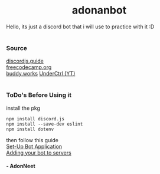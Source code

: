 <h1 align= "center">
  <b>
    adonanbot
  </b>
</h1>

Hello, its just a discord bot that i will use to practice with it :D
<br><br>

### Source

[discordjs.guide](https://discordjs.guide/#before-you-begin)  
[freecodecamp.org](https://www.freecodecamp.org/news/create-a-discord-bot-with-javascript-nodejs/)  
[buddy.works](https://buddy.works/tutorials/how-to-build-a-discord-bot-in-node-js-for-beginners)
[UnderCtrl (YT)](https://youtube.com/playlist?list=PLpmb-7WxPhe0ZVpH9pxT5MtC4heqej8Es)
<br><br>

### ToDo's Before Using it

install the pkg  

```terminal
npm install discord.js
npm install --save-dev eslint
npm install dotenv
```

then follow  this guide  
[Set-Up Bot Application](https://discordjs.guide/preparations/setting-up-a-bot-application.html#creating-your-bot)  
[Adding your bot to servers](https://discordjs.guide/preparations/adding-your-bot-to-servers.html)
<br>

<h4 align= "left">
  - AdonNeet
</h4>
